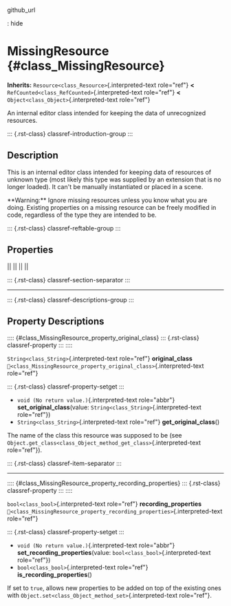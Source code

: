github_url

:   hide

# MissingResource {#class_MissingResource}

**Inherits:** `Resource<class_Resource>`{.interpreted-text role="ref"}
**\<** `RefCounted<class_RefCounted>`{.interpreted-text role="ref"}
**\<** `Object<class_Object>`{.interpreted-text role="ref"}

An internal editor class intended for keeping the data of unrecognized
resources.

::: {.rst-class}
classref-introduction-group
:::

## Description

This is an internal editor class intended for keeping data of resources
of unknown type (most likely this type was supplied by an extension that
is no longer loaded). It can\'t be manually instantiated or placed in a
scene.

\*\*Warning:\*\* Ignore missing resources unless you know what you are
doing. Existing properties on a missing resource can be freely modified
in code, regardless of the type they are intended to be.

::: {.rst-class}
classref-reftable-group
:::

## Properties

||
||
||
||

::: {.rst-class}
classref-section-separator
:::

------------------------------------------------------------------------

::: {.rst-class}
classref-descriptions-group
:::

## Property Descriptions

:::: {#class_MissingResource_property_original_class}
::: {.rst-class}
classref-property
:::
::::

`String<class_String>`{.interpreted-text role="ref"} **original_class**
`🔗<class_MissingResource_property_original_class>`{.interpreted-text
role="ref"}

::: {.rst-class}
classref-property-setget
:::

- `void (No return value.)`{.interpreted-text role="abbr"}
  **set_original_class**(value: `String<class_String>`{.interpreted-text
  role="ref"})
- `String<class_String>`{.interpreted-text role="ref"}
  **get_original_class**()

The name of the class this resource was supposed to be (see
`Object.get_class<class_Object_method_get_class>`{.interpreted-text
role="ref"}).

::: {.rst-class}
classref-item-separator
:::

------------------------------------------------------------------------

:::: {#class_MissingResource_property_recording_properties}
::: {.rst-class}
classref-property
:::
::::

`bool<class_bool>`{.interpreted-text role="ref"}
**recording_properties**
`🔗<class_MissingResource_property_recording_properties>`{.interpreted-text
role="ref"}

::: {.rst-class}
classref-property-setget
:::

- `void (No return value.)`{.interpreted-text role="abbr"}
  **set_recording_properties**(value:
  `bool<class_bool>`{.interpreted-text role="ref"})
- `bool<class_bool>`{.interpreted-text role="ref"}
  **is_recording_properties**()

If set to `true`, allows new properties to be added on top of the
existing ones with
`Object.set<class_Object_method_set>`{.interpreted-text role="ref"}.
